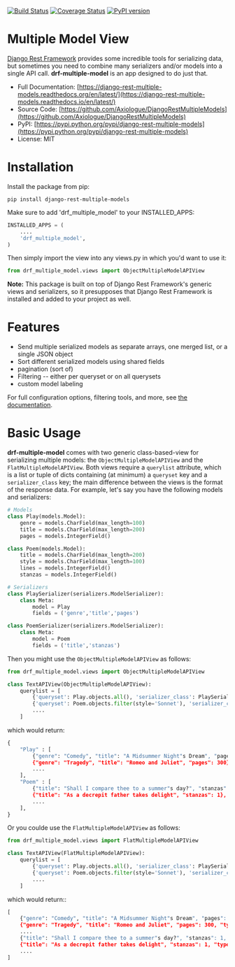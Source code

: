 [![Build Status](https://travis-ci.org/Axiologue/DjangoRestMultipleModels.svg?branch=master)](https://travis-ci.org/Axiologue/DjangoRestMultipleModels)
[![Coverage Status](https://coveralls.io/repos/github/Axiologue/DjangoRestMultipleModels/badge.svg?branch=master)](https://coveralls.io/github/Axiologue/DjangoRestMultipleModels?branch=master)
[![PyPI version](https://badge.fury.io/py/django-rest-multiple-models.svg)](https://badge.fury.io/py/django-rest-multiple-models)

# Multiple Model View

[Django Rest Framework](https://github.com/tomchristie/django-rest-framework) provides some incredible tools for serializing data, but sometimes you need to combine many serializers and/or models into a single API call.  **drf-multiple-model** is an app designed to do just that.

* Full Documentation: [https://django-rest-multiple-models.readthedocs.org/en/latest/](https://django-rest-multiple-models.readthedocs.io/en/latest/)
* Source Code: [https://github.com/Axiologue/DjangoRestMultipleModels](https://github.com/Axiologue/DjangoRestMultipleModels)
* PyPI: [https://pypi.python.org/pypi/django-rest-multiple-models](https://pypi.python.org/pypi/django-rest-multiple-models)
* License: MIT

# Installation

Install the package from pip:

```
pip install django-rest-multiple-models
```

Make sure to add 'drf_multiple_model' to your INSTALLED_APPS:

```python
INSTALLED_APPS = (
    ....
    'drf_multiple_model',
)
```

Then simply import the view into any views.py in which you'd want to use it:

```python
from drf_multiple_model.views import ObjectMultipleModelAPIView
```

**Note:** This package is built on top of Django Rest Framework's generic views and serializers, so it presupposes that Django Rest Framework is installed and added to your project as well.

# Features

* Send multiple serialized models as separate arrays, one merged list, or a single JSON object
* Sort different serialized models using shared fields
* pagination (sort of)
* Filtering -- either per queryset or on all querysets
* custom model labeling

For full configuration options, filtering tools, and more, see [the documentation](https://django-rest-multiple-models.readthedocs.org/en/latest/).

# Basic Usage

**drf-multiple-model** comes with two generic class-based-view for serializing multiple models: the `ObjectMultipleModelAPIView` and the `FlatMultipleModelAPIView`.  Both views require a `querylist` attribute, which is a list or tuple of dicts containing (at minimum) a `queryset` key and a `serializer_class` key; the main difference between the views is the format of the response data.  For example, let's say you have the following models and serializers:

```python
# Models
class Play(models.Model):
    genre = models.CharField(max_length=100)
    title = models.CharField(max_length=200)
    pages = models.IntegerField()

class Poem(models.Model):
    title = models.CharField(max_length=200)
    style = models.CharField(max_length=100)
    lines = models.IntegerField()
    stanzas = models.IntegerField()

# Serializers
class PlaySerializer(serializers.ModelSerializer):
    class Meta:
        model = Play
        fields = ('genre','title','pages')

class PoemSerializer(serializers.ModelSerializer):
    class Meta:
        model = Poem
        fields = ('title','stanzas')
```

Then you might use the `ObjectMultipleModelAPIView` as follows:


```python
from drf_multiple_model.views import ObjectMultipleModelAPIView

class TextAPIView(ObjectMultipleModelAPIView):
    querylist = [
        {'queryset': Play.objects.all(), 'serializer_class': PlaySerializer},
        {'queryset': Poem.objects.filter(style='Sonnet'), 'serializer_class': PoemSerializer},
        ....
    ]
```

which would return:

```python
{
    "Play" : [
        {"genre": "Comedy", "title": "A Midsummer Night"s Dream", "pages": 350},
        {"genre": "Tragedy", "title": "Romeo and Juliet", "pages": 300},
        ....
    ],
    "Poem" : [
        {"title": "Shall I compare thee to a summer"s day?", "stanzas": 1},
        {"title": "As a decrepit father takes delight", "stanzas": 1},
        ....
    ],
}
```

Or you coulde use the `FlatMultipleModelAPIView` as follows:

```python
from drf_multiple_model.views import FlatMultipleModelAPIView

class TextAPIView(FlatMultipleModelAPIView):
    querylist = [
        {'queryset': Play.objects.all(), 'serializer_class': PlaySerializer},
        {'queryset': Poem.objects.filter(style='Sonnet'), 'serializer_class': PoemSerializer},
        ....
    ]
```

which would return::

```python
[
    {"genre": "Comedy", "title": "A Midsummer Night"s Dream", "pages": 350, "type": "Play"},
    {"genre": "Tragedy", "title": "Romeo and Juliet", "pages": 300, "type": "Play"},
    ....
    {"title": "Shall I compare thee to a summer"s day?", "stanzas": 1, "type": "Poem"},
    {"title": "As a decrepit father takes delight", "stanzas": 1, "type": "Poem"},
    ....
]
```
